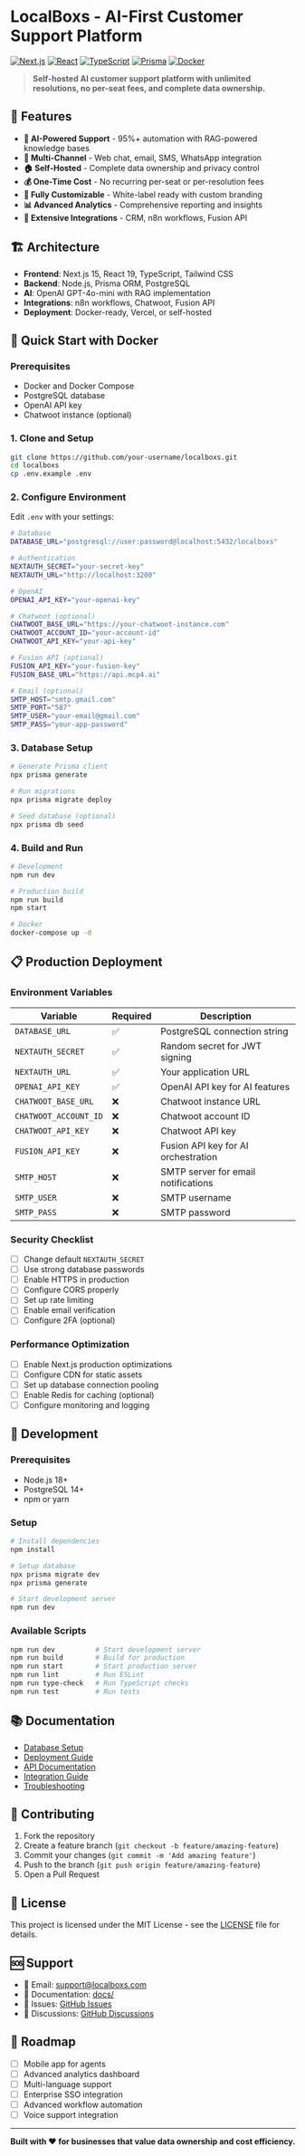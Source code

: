 # LocalBoxs - AI-First Customer Support Platform

[![Next.js](https://img.shields.io/badge/Next.js-15-black)](https://nextjs.org/)
[![React](https://img.shields.io/badge/React-19-blue)](https://reactjs.org/)
[![TypeScript](https://img.shields.io/badge/TypeScript-5-blue)](https://www.typescriptlang.org/)
[![Prisma](https://img.shields.io/badge/Prisma-5-purple)](https://prisma.io/)
[![Docker](https://img.shields.io/badge/Docker-Ready-blue)](https://docker.com/)

> **Self-hosted AI customer support platform with unlimited resolutions, no per-seat fees, and complete data ownership.**

## 🚀 Features

- **🤖 AI-Powered Support** - 95%+ automation with RAG-powered knowledge bases
- **📱 Multi-Channel** - Web chat, email, SMS, WhatsApp integration
- **🏠 Self-Hosted** - Complete data ownership and privacy control
- **💰 One-Time Cost** - No recurring per-seat or per-resolution fees
- **🔧 Fully Customizable** - White-label ready with custom branding
- **📊 Advanced Analytics** - Comprehensive reporting and insights
- **🔗 Extensive Integrations** - CRM, n8n workflows, Fusion API

## 🏗️ Architecture

- **Frontend**: Next.js 15, React 19, TypeScript, Tailwind CSS
- **Backend**: Node.js, Prisma ORM, PostgreSQL
- **AI**: OpenAI GPT-4o-mini with RAG implementation
- **Integrations**: n8n workflows, Chatwoot, Fusion API
- **Deployment**: Docker-ready, Vercel, or self-hosted

## 🐳 Quick Start with Docker

### Prerequisites

- Docker and Docker Compose
- PostgreSQL database
- OpenAI API key
- Chatwoot instance (optional)

### 1. Clone and Setup

```bash
git clone https://github.com/your-username/localboxs.git
cd localboxs
cp .env.example .env
```

### 2. Configure Environment

Edit `.env` with your settings:

```bash
# Database
DATABASE_URL="postgresql://user:password@localhost:5432/localboxs"

# Authentication
NEXTAUTH_SECRET="your-secret-key"
NEXTAUTH_URL="http://localhost:3200"

# OpenAI
OPENAI_API_KEY="your-openai-key"

# Chatwoot (optional)
CHATWOOT_BASE_URL="https://your-chatwoot-instance.com"
CHATWOOT_ACCOUNT_ID="your-account-id"
CHATWOOT_API_KEY="your-api-key"

# Fusion API (optional)
FUSION_API_KEY="your-fusion-key"
FUSION_BASE_URL="https://api.mcp4.ai"

# Email (optional)
SMTP_HOST="smtp.gmail.com"
SMTP_PORT="587"
SMTP_USER="your-email@gmail.com"
SMTP_PASS="your-app-password"
```

### 3. Database Setup

```bash
# Generate Prisma client
npx prisma generate

# Run migrations
npx prisma migrate deploy

# Seed database (optional)
npx prisma db seed
```

### 4. Build and Run

```bash
# Development
npm run dev

# Production build
npm run build
npm start

# Docker
docker-compose up -d
```

## 📋 Production Deployment

### Environment Variables

| Variable | Required | Description |
|----------|----------|-------------|
| `DATABASE_URL` | ✅ | PostgreSQL connection string |
| `NEXTAUTH_SECRET` | ✅ | Random secret for JWT signing |
| `NEXTAUTH_URL` | ✅ | Your application URL |
| `OPENAI_API_KEY` | ✅ | OpenAI API key for AI features |
| `CHATWOOT_BASE_URL` | ❌ | Chatwoot instance URL |
| `CHATWOOT_ACCOUNT_ID` | ❌ | Chatwoot account ID |
| `CHATWOOT_API_KEY` | ❌ | Chatwoot API key |
| `FUSION_API_KEY` | ❌ | Fusion API key for AI orchestration |
| `SMTP_HOST` | ❌ | SMTP server for email notifications |
| `SMTP_USER` | ❌ | SMTP username |
| `SMTP_PASS` | ❌ | SMTP password |

### Security Checklist

- [ ] Change default `NEXTAUTH_SECRET`
- [ ] Use strong database passwords
- [ ] Enable HTTPS in production
- [ ] Configure CORS properly
- [ ] Set up rate limiting
- [ ] Enable email verification
- [ ] Configure 2FA (optional)

### Performance Optimization

- [ ] Enable Next.js production optimizations
- [ ] Configure CDN for static assets
- [ ] Set up database connection pooling
- [ ] Enable Redis for caching (optional)
- [ ] Configure monitoring and logging

## 🔧 Development

### Prerequisites

- Node.js 18+ 
- PostgreSQL 14+
- npm or yarn

### Setup

```bash
# Install dependencies
npm install

# Setup database
npx prisma migrate dev
npx prisma generate

# Start development server
npm run dev
```

### Available Scripts

```bash
npm run dev          # Start development server
npm run build        # Build for production
npm run start        # Start production server
npm run lint         # Run ESLint
npm run type-check   # Run TypeScript checks
npm run test         # Run tests
```

## 📚 Documentation

- [Database Setup](docs/DATABASE_SETUP.md)
- [Deployment Guide](docs/DEPLOYMENT.md)
- [API Documentation](docs/API.md)
- [Integration Guide](docs/CRM_INTEGRATION_GUIDE.md)
- [Troubleshooting](docs/N8N_TROUBLESHOOTING.md)

## 🤝 Contributing

1. Fork the repository
2. Create a feature branch (`git checkout -b feature/amazing-feature`)
3. Commit your changes (`git commit -m 'Add amazing feature'`)
4. Push to the branch (`git push origin feature/amazing-feature`)
5. Open a Pull Request

## 📄 License

This project is licensed under the MIT License - see the [LICENSE](LICENSE) file for details.

## 🆘 Support

- 📧 Email: support@localboxs.com
- 📖 Documentation: [docs/](docs/)
- 🐛 Issues: [GitHub Issues](https://github.com/your-username/localboxs/issues)
- 💬 Discussions: [GitHub Discussions](https://github.com/your-username/localboxs/discussions)

## 🎯 Roadmap

- [ ] Mobile app for agents
- [ ] Advanced analytics dashboard
- [ ] Multi-language support
- [ ] Enterprise SSO integration
- [ ] Advanced workflow automation
- [ ] Voice support integration

---

**Built with ❤️ for businesses that value data ownership and cost efficiency.**